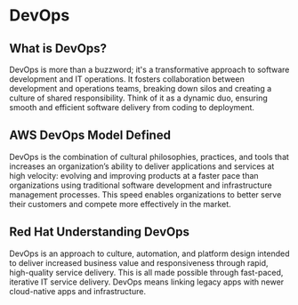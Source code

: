 # DevOps
## What is DevOps?
DevOps is more than a buzzword; it's a transformative approach to software development and IT operations. It fosters collaboration between development and operations teams, breaking down silos and creating a culture of shared responsibility. Think of it as a dynamic duo, ensuring smooth and efficient software delivery from coding to deployment.
## AWS DevOps Model Defined
DevOps is the combination of cultural philosophies, practices, and tools that increases an organization’s ability to deliver applications and services at high velocity: evolving and improving products at a faster pace than organizations using traditional software development and infrastructure management processes. This speed enables organizations to better serve their customers and compete more effectively in the market.
## Red Hat Understanding DevOps
DevOps is an approach to culture, automation, and platform design intended to deliver increased business value and responsiveness through rapid, high-quality service delivery. This is all made possible through fast-paced, iterative IT service delivery. DevOps means linking legacy apps with newer cloud-native apps and infrastructure.

